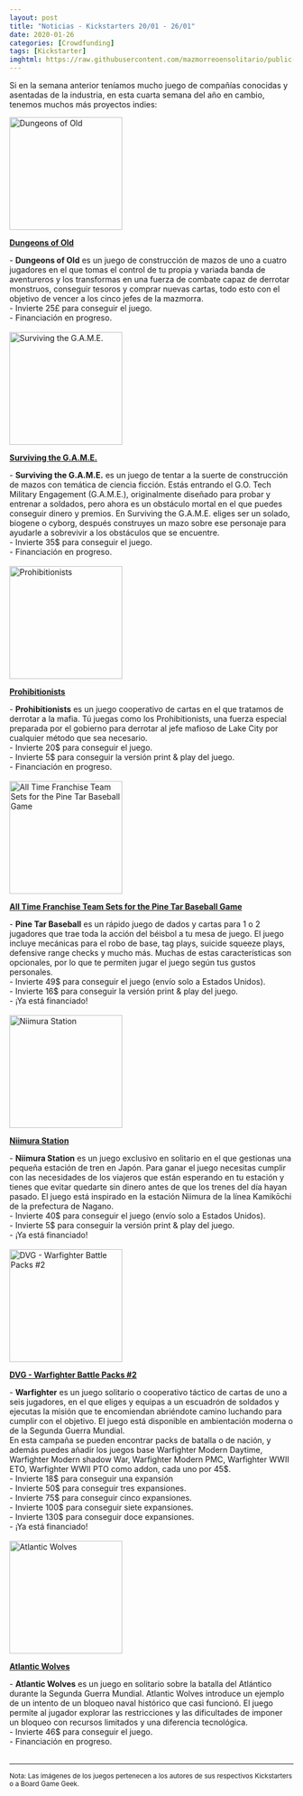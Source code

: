 ```yaml
---
layout: post
title: "Noticias - Kickstarters 20/01 - 26/01"
date: 2020-01-26
categories: [Crowdfunding]
tags: [Kickstarter]
imghtml: https://raw.githubusercontent.com/mazmorreoensolitario/public-images/master/crowdfunding/crowdfunding-20-0120-0126.jpg
---
```


Si en la semana anterior teníamos mucho juego de compañías conocidas y 
asentadas de la industria, en esta cuarta semana del año en cambio, tenemos 
muchos más proyectos indies:


<div class="row">
    <div class="col-md-3">
        <img width="200" height="200"
            src="https://ksr-ugc.imgix.net/assets/027/773/562/1147b715db1dbf578f231a249959f038_original.jpeg?ixlib=rb-2.1.0&w=680&fit=max&v=1579196547&auto=format&gif-q=50&q=92&s=63b10f3c9d4ee2be10241523b04f32f1"
            class="img-thumbnail" alt="Dungeons of Old">
    </div>
    <div class="col-md-9">
        <p>
            <a target="_blank" 
                href="https://www.kickstarter.com/projects/dungeons-of-old/dungeons-of-old-deck-building-card-game?ref=mazmorreoensolitario">
            <strong>Dungeons of Old</strong>
            </a>
        </p>
           - <strong>Dungeons of Old</strong> es un juego de construcción de
            mazos de uno a cuatro jugadores en el que tomas el control de tu
            propia y variada banda de aventureros y los transformas en una
            fuerza de combate capaz de derrotar monstruos, conseguir tesoros y
            comprar nuevas cartas, todo esto con el objetivo de vencer a los
            cinco jefes de la mazmorra.
            <br>
           - Invierte 25£ para conseguir el juego.
           <br>
           - Financiación en progreso.
    </div>
</div>
<br>

<div class="row">
    <div class="col-md-3">
        <img width="200" height="200"
            src="https://cf.geekdo-images.com/imagepage/img/65WdAGRlPdju6cW1P77Vp1LuDTY=/fit-in/900x600/filters:no_upscale()/pic4753382.png"
            class="img-thumbnail" alt="Surviving the G.A.M.E.">
    </div>
    <div class="col-md-9">
        <p>
            <a target="_blank" 
                href="https://www.kickstarter.com/projects/dmdoublegames/surviving-the-game?ref=mazmorreoensolitario">
            <strong>Surviving the G.A.M.E.</strong>
            </a>
        </p>
           - <strong>Surviving the G.A.M.E.</strong>  es un juego de tentar a
            la suerte de construcción de mazos con temática de ciencia
            ficción. Estás entrando el G.O. Tech Military Engagement
            (G.A.M.E.), originalmente diseñado para probar y entrenar a
            soldados, pero ahora es un obstáculo mortal en el que puedes
            conseguir dinero y premios. En Surviving the G.A.M.E. eliges ser un
            solado, biogene o cyborg, después construyes un mazo sobre ese
            personaje para ayudarle a sobrevivir a los obstáculos que se
            encuentre.
            <br>
           - Invierte 35$ para conseguir el juego.
           <br>
           - Financiación en progreso.
    </div>
</div>
<br>

<div class="row">
    <div class="col-md-3">
        <img width="200" height="200"
            src="https://ksr-ugc.imgix.net/assets/026/440/484/36ddab4474b205ad93ba43b5e2970a3b_original.jpg?ixlib=rb-2.1.0&w=680&fit=max&v=1568223059&auto=format&gif-q=50&q=92&s=11c0406356598c92da5656e773c7f7b6"
            class="img-thumbnail" alt="Prohibitionists">
    </div>
    <div class="col-md-9">
        <p>
            <a target="_blank" 
                href="https://www.kickstarter.com/projects/eddlyt/prohibitionists?ref=mazmorreoensolitario">
            <strong>Prohibitionists</strong>
            </a>
        </p>
           - <strong>Prohibitionists</strong> es un juego cooperativo de cartas
            en el que tratamos de derrotar a la mafia. Tú juegas como los
            Prohibitionists, una fuerza especial preparada por el gobierno para
            derrotar al jefe mafioso de Lake City por cualquier método que sea
            necesario. 
            <br>
           - Invierte 20$ para conseguir el juego.
           <br>
           - Invierte 5$ para conseguir la versión print & play del juego.
           <br>
           - Financiación en progreso.
    </div>
</div>
<br>

<div class="row">
    <div class="col-md-3">
        <img width="200" height="200"
            src="https://ksr-ugc.imgix.net/assets/027/812/278/7c8d64233b72fca543349e3d56d506a7_original.jpg?ixlib=rb-2.1.0&w=680&fit=max&v=1579561749&auto=format&gif-q=50&q=92&s=3bbe0b2af8e3460be155f4fa004ad4dd"
            class="img-thumbnail" alt="All Time Franchise Team Sets for the Pine Tar Baseball Game">
    </div>
    <div class="col-md-9">
        <p>
            <a target="_blank" 
                href="https://www.kickstarter.com/projects/634952920/all-time-franchise-team-sets-for-the-pine-tar-baseball-game?ref=mazmorreoensolitario">
            <strong>All Time Franchise Team Sets for the Pine Tar Baseball Game</strong>
            </a>
        </p>
           - <strong>Pine Tar Baseball</strong> es un rápido juego de dados y
           cartas para 1 o 2 jugadores que trae toda la acción del béisbol a tu
           mesa de juego. El juego incluye mecánicas para el robo de base, tag
           plays, suicide squeeze plays,  defensive range checks y mucho
           más. Muchas de estas características son opcionales, por lo que te
           permiten jugar el juego según tus gustos personales.
            <br>
           - Invierte 49$ para conseguir el juego (envío solo a Estados Unidos).
           <br>
           - Invierte 16$ para conseguir la versión print & play del juego.
           <br>
           - ¡Ya está financiado!
    </div>
</div>
<br>

<div class="row">
    <div class="col-md-3">
        <img width="200" height="200"
            src="https://cf.geekdo-images.com/imagepage/img/Ji11yn_lx0cBUmERqA_a6nCnAVE=/fit-in/900x600/filters:no_upscale()/pic5170397.jpg"
            class="img-thumbnail" alt="Niimura Station">
    </div>
    <div class="col-md-9">
        <p>
            <a target="_blank" 
                href="https://www.kickstarter.com/projects/nhg/make-100-niimura-station?ref=mazmorreoensolitario">
            <strong>Niimura Station</strong>
            </a>
        </p>
           - <strong>Niimura Station</strong> es un juego exclusivo en
            solitario en el que gestionas una pequeña estación de tren en
            Japón. Para ganar el juego necesitas cumplir con las necesidades de
            los viajeros que están esperando en tu estación y tienes que evitar
            quedarte sin dinero antes de que los trenes del día hayan pasado.
            El juego está inspirado en la estación Niimura de la línea
            Kamikōchi de la prefectura de Nagano.
            <br>
           - Invierte 40$ para conseguir el juego (envío solo a Estados Unidos).
           <br>
           - Invierte 5$ para conseguir la versión print & play del juego.
           <br>
           - ¡Ya está financiado!
    </div>
</div>
<br>

<div class="row">
    <div class="col-md-3">
        <img width="200" height="200"
            src="https://cf.geekdo-images.com/imagepage/img/9ySQ5jpBkPWe1JbYmrkK-Z_hO90=/fit-in/900x600/filters:no_upscale()/pic4683556.png"
            class="img-thumbnail" alt="DVG - Warfighter Battle Packs #2">
    </div>
    <div class="col-md-9">
        <p>
            <a target="_blank" 
                href="https://www.kickstarter.com/projects/danverssengames/dvg-warfighter-battle-packs-2?ref=mazmorreoensolitario">
            <strong>DVG - Warfighter Battle Packs #2</strong>
            </a>
        </p>
           - <strong>Warfighter</strong> es un juego solitario o cooperativo
           táctico de cartas de uno a seis jugadores, en el que eliges y
           equipas a un escuadrón de soldados y ejecutas la misión que te
           encomiendan abriéndote camino luchando para cumplir con el
           objetivo. El juego está disponible en ambientación moderna o de la
           Segunda Guerra Mundial.
           <br> En esta campaña se pueden encontrar packs de batalla o de
           nación, y además puedes añadir los juegos base Warfighter Modern
           Daytime, Warfighter Modern shadow War, Warfighter Modern PMC,
           Warfighter WWII ETO, Warfighter WWII PTO como addon, cada uno por
           45$.
            <br>
           - Invierte 18$ para conseguir una expansión
           <br>
           - Invierte 50$ para conseguir tres expansiones.
           <br>
           - Invierte 75$ para conseguir cinco expansiones.
           <br>
           - Invierte 100$ para conseguir siete expansiones.
           <br>
           - Invierte 130$ para conseguir doce expansiones.
           <br>
           - ¡Ya está financiado!
    </div>
</div>
<br>

<div class="row">
    <div class="col-md-3">
        <img width="200" height="200"
            src="https://ksr-ugc.imgix.net/assets/027/638/803/39f7f4a18d4f43d1ffaa42bca88ed0b8_original.jpg?ixlib=rb-2.1.0&w=680&fit=max&v=1577997676&auto=format&gif-q=50&q=92&s=39179d0cf120a788a3feacfc5c51cdf4"
            class="img-thumbnail" alt="Atlantic Wolves">
    </div>
    <div class="col-md-9">
        <p>
            <a target="_blank" 
                href="https://www.kickstarter.com/projects/ctp/atlantic-wolves?ref=mazmorreoensolitario">
            <strong>Atlantic Wolves</strong>
            </a>
        </p>
           - <strong>Atlantic Wolves</strong> es un juego en solitario sobre la
            batalla del Atlántico durante la Segunda Guerra Mundial. Atlantic
            Wolves introduce un ejemplo de un intento de un bloqueo naval
            histórico que casi funcionó. El juego permite al jugador explorar
            las restricciones y las dificultades de imponer un bloqueo con
            recursos limitados y una diferencia tecnológica.
            <br>
           - Invierte 46$ para conseguir el juego.
           <br>
           - Financiación en progreso.
    </div>
</div>
<br>

<hr>

<small>Nota: Las imágenes de los juegos pertenecen a los autores de sus
respectivos Kickstarters o a Board Game Geek.</small>
